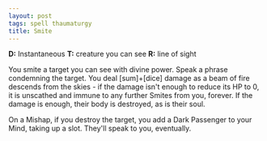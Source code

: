 ```yaml
---
layout: post
tags: spell thaumaturgy
title: Smite
---
```

<b>D:</b> Instantaneous <b>T:</b> creature you can see <b>R:</b> line of sight

You smite a target you can see with divine power. Speak a phrase condemning the target. You deal [sum]+[dice] damage as a beam of fire descends from the skies - if the damage isn't enough to reduce its HP to 0, it is unscathed and immune to any further Smites from you, forever. If the damage is enough, their body is destroyed, as is their soul.

On a Mishap, if you destroy the target, you add a Dark Passenger to your Mind, taking up a slot. They'll speak to you, eventually.
